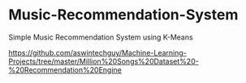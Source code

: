 # Music-Recommendation-System
Simple Music Recommendation System using K-Means

https://github.com/aswintechguy/Machine-Learning-Projects/tree/master/Million%20Songs%20Dataset%20-%20Recommendation%20Engine
